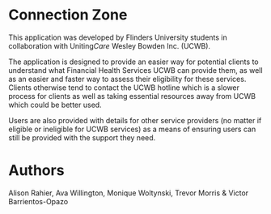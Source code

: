 # Connection Zone

This application was developed by Flinders University students in collaboration with Uniting*Care* Wesley Bowden Inc. (UCWB).

The application is designed to provide an easier way for potential clients to understand what Financial Health Services UCWB can provide them, as well as an easier and faster way to assess their eligibility for these services. Clients otherwise tend to contact the UCWB hotline which is a slower process for clients as well as taking essential resources away from UCWB which could be better used.

Users are also provided with details for other service providers (no matter if eligible or ineligible for UCWB services) as a means of ensuring users can still be provided with the support they need.

# Authors
Alison Rahier, Ava Willington, Monique Woltynski, Trevor Morris & Victor Barrientos-Opazo
